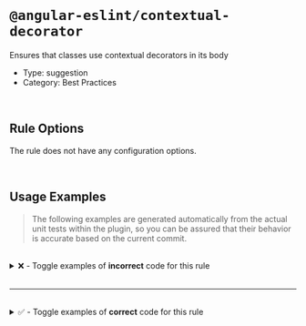 <!--

  DO NOT EDIT.

  This markdown file was autogenerated using a mixture of the following files as the source of truth for its data:
  - ../../src/rules/contextual-decorator.ts
  - ../../tests/rules/contextual-decorator/cases.ts

  In order to update this file, it is therefore those files which need to be updated, as well as potentially the generator script:
  - ../../../../tools/scripts/generate-rule-docs.ts

-->

<br>

# `@angular-eslint/contextual-decorator`

Ensures that classes use contextual decorators in its body

- Type: suggestion
- Category: Best Practices

<br>

## Rule Options

The rule does not have any configuration options.

<br>

## Usage Examples

> The following examples are generated automatically from the actual unit tests within the plugin, so you can be assured that their behavior is accurate based on the current commit.

<br>

<details>
<summary>❌ - Toggle examples of <strong>incorrect</strong> code for this rule</summary>

<br>

#### Default Config

```json
{
  "rules": {
    "@angular-eslint/contextual-decorator": [
      "error"
    ]
  }
}
```

<br>

#### ❌ Invalid Code

```ts
@Injectable({
  providedIn: 'root'
})
class Test {
  @Input()
  ~~~~~~~~
  get label(): string {
    return this._label;
  }
  set label(value: string) {
    this._label = value;
  }
  private _label: string;
}
```

<br>

---

<br>

#### Default Config

```json
{
  "rules": {
    "@angular-eslint/contextual-decorator": [
      "error"
    ]
  }
}
```

<br>

#### ❌ Invalid Code

```ts
@Injectable({
  providedIn: 'root'
})
class Test {
  @Input()
  ~~~~~~~~
  set label(value: string) {
    this._label = value;
  }
  get label(): string {
    return this._label;
  }
  private _label: string;
}
```

<br>

---

<br>

#### Default Config

```json
{
  "rules": {
    "@angular-eslint/contextual-decorator": [
      "error"
    ]
  }
}
```

<br>

#### ❌ Invalid Code

```ts
@Injectable({
  providedIn: 'root'
})
class Test {
  @ViewChild(Pane)
  ~~~~~~~~~~~~~~~~
  set label(value: Pane) {
    doSomething();
  }
}
```

<br>

---

<br>

#### Default Config

```json
{
  "rules": {
    "@angular-eslint/contextual-decorator": [
      "error"
    ]
  }
}
```

<br>

#### ❌ Invalid Code

```ts
@Injectable({
  providedIn: 'root'
})
class Test {
  @HostListener('mouseover')
  ~~~~~~~~~~~~~~~~~~~~~~~~~~
  mouseOver() {
    this.doSomething();
  }
}
```

<br>

---

<br>

#### Default Config

```json
{
  "rules": {
    "@angular-eslint/contextual-decorator": [
      "error"
    ]
  }
}
```

<br>

#### ❌ Invalid Code

```ts
@Injectable({
  providedIn: 'root'
})
class Test {
  constructor(
    @Attribute('test') private readonly test: string
    ~~~~~~~~~~~~~~~~~~
  ) {}
}
```

<br>

---

<br>

#### Default Config

```json
{
  "rules": {
    "@angular-eslint/contextual-decorator": [
      "error"
    ]
  }
}
```

<br>

#### ❌ Invalid Code

```ts
@Injectable({
  providedIn: 'root'
})
class Test {
  @ContentChild(Pane) pane: Pane;
  ~~~~~~~~~~~~~~~~~~~
}
```

<br>

---

<br>

#### Default Config

```json
{
  "rules": {
    "@angular-eslint/contextual-decorator": [
      "error"
    ]
  }
}
```

<br>

#### ❌ Invalid Code

```ts
@Injectable({
  providedIn: 'root'
})
class Test {
  @ContentChildren(Pane, { descendants: true }) arbitraryNestedPanes: QueryList<Pane>;
  ~~~~~~~~~~~~~~~~~~~~~~~~~~~~~~~~~~~~~~~~~~~~~
}
```

<br>

---

<br>

#### Default Config

```json
{
  "rules": {
    "@angular-eslint/contextual-decorator": [
      "error"
    ]
  }
}
```

<br>

#### ❌ Invalid Code

```ts
@Injectable({
  providedIn: 'root'
})
class Test {
  @HostBinding('class.card-outline') private isCardOutline: boolean;
  ~~~~~~~~~~~~~~~~~~~~~~~~~~~~~~~~~~
}
```

<br>

---

<br>

#### Default Config

```json
{
  "rules": {
    "@angular-eslint/contextual-decorator": [
      "error"
    ]
  }
}
```

<br>

#### ❌ Invalid Code

```ts
@NgModule({
  providers: []
})
class Test {
  @Input() label: string;
  ~~~~~~~~
}
```

<br>

---

<br>

#### Default Config

```json
{
  "rules": {
    "@angular-eslint/contextual-decorator": [
      "error"
    ]
  }
}
```

<br>

#### ❌ Invalid Code

```ts
@NgModule({
  providers: []
})
class Test {
  @Output() emitter = new EventEmitter<void>();
  ~~~~~~~~~
}
```

<br>

---

<br>

#### Default Config

```json
{
  "rules": {
    "@angular-eslint/contextual-decorator": [
      "error"
    ]
  }
}
```

<br>

#### ❌ Invalid Code

```ts
@NgModule({
  providers: []
})
class Test {
  @ViewChild(Pane) pane: Pane;
  ~~~~~~~~~~~~~~~~
}
```

<br>

---

<br>

#### Default Config

```json
{
  "rules": {
    "@angular-eslint/contextual-decorator": [
      "error"
    ]
  }
}
```

<br>

#### ❌ Invalid Code

```ts
@NgModule({
  providers: []
})
class Test {
  @ViewChildren(Pane) panes: QueryList<Pane>;
  ~~~~~~~~~~~~~~~~~~~
}
```

<br>

---

<br>

#### Default Config

```json
{
  "rules": {
    "@angular-eslint/contextual-decorator": [
      "error"
    ]
  }
}
```

<br>

#### ❌ Invalid Code

```ts
@NgModule({
  providers: []
})
class Test {
  @ContentChild(Pane) pane: Pane;
  ~~~~~~~~~~~~~~~~~~~

  @Input()
  ~~~~~~~~
  get label(): string {
    return this._label;
  }
  set label(value: string) {
    this._label = value;
  }
  private _label: string;

  @ViewChild(Pane)
  ~~~~~~~~~~~~~~~~
  set label(value: Pane) {
    doSomething();
  }

  get type(): string {
    return this._type;
  }
  set type(value: string) {
    this._type = value;
  }
  private _type: string;

  private prop: string | undefined;

  constructor(
    @Attribute('test') private readonly test: string,
    ~~~~~~~~~~~~~~~~~~
    @Inject(LOCALE_ID) localeId: string
  ) {}

  @HostListener('mouseover')
  ~~~~~~~~~~~~~~~~~~~~~~~~~~
  mouseOver() {
    this.doSomething();
  }

  clickHandler(): void {}
}
```

<br>

---

<br>

#### Default Config

```json
{
  "rules": {
    "@angular-eslint/contextual-decorator": [
      "error"
    ]
  }
}
```

<br>

#### ❌ Invalid Code

```ts
@Pipe({
  name: 'test'
})
class Test {
  @Input()
  ~~~~~~~~
  get label(): string {
    return this._label;
  }
  set label(value: string) {
    this._label = value;
  }
  private _label: string;
}
```

<br>

---

<br>

#### Default Config

```json
{
  "rules": {
    "@angular-eslint/contextual-decorator": [
      "error"
    ]
  }
}
```

<br>

#### ❌ Invalid Code

```ts
@Pipe({
  name: 'test'
})
class Test {
  @Input()
  ~~~~~~~~
  set label(value: string) {
    this._label = value;
  }
  get label(): string {
    return this._label;
  }
  private _label: string;
}
```

<br>

---

<br>

#### Default Config

```json
{
  "rules": {
    "@angular-eslint/contextual-decorator": [
      "error"
    ]
  }
}
```

<br>

#### ❌ Invalid Code

```ts
@Pipe({
  name: 'test'
})
class Test {
  @ViewChild(Pane)
  ~~~~~~~~~~~~~~~~
  set label(value: Pane) {
    doSomething();
  }
}
```

<br>

---

<br>

#### Default Config

```json
{
  "rules": {
    "@angular-eslint/contextual-decorator": [
      "error"
    ]
  }
}
```

<br>

#### ❌ Invalid Code

```ts
@Pipe({
  name: 'test'
})
class Test {
  @HostListener('mouseover')
  ~~~~~~~~~~~~~~~~~~~~~~~~~~
  mouseOver() {
    this.doSomething();
  }
}
```

<br>

---

<br>

#### Default Config

```json
{
  "rules": {
    "@angular-eslint/contextual-decorator": [
      "error"
    ]
  }
}
```

<br>

#### ❌ Invalid Code

```ts
@Pipe({
  name: 'test'
})
class Test {
  constructor(
    @Attribute('test') private readonly test: string
    ~~~~~~~~~~~~~~~~~~
  ) {}
}
```

<br>

---

<br>

#### Default Config

```json
{
  "rules": {
    "@angular-eslint/contextual-decorator": [
      "error"
    ]
  }
}
```

<br>

#### ❌ Invalid Code

```ts
@Pipe({
  name: 'test'
})
class Test {
  @ContentChild(Pane) pane: Pane;
  ~~~~~~~~~~~~~~~~~~~
}
```

<br>

---

<br>

#### Default Config

```json
{
  "rules": {
    "@angular-eslint/contextual-decorator": [
      "error"
    ]
  }
}
```

<br>

#### ❌ Invalid Code

```ts
@Pipe({
  name: 'test'
})
class Test {
  @ContentChildren(Pane, { descendants: true }) arbitraryNestedPanes: QueryList<Pane>;
  ~~~~~~~~~~~~~~~~~~~~~~~~~~~~~~~~~~~~~~~~~~~~~
}
```

<br>

---

<br>

#### Default Config

```json
{
  "rules": {
    "@angular-eslint/contextual-decorator": [
      "error"
    ]
  }
}
```

<br>

#### ❌ Invalid Code

```ts
@Pipe({
  name: 'test'
})
class Test {
  @HostBinding('class.card-outline') private isCardOutline: boolean;
  ~~~~~~~~~~~~~~~~~~~~~~~~~~~~~~~~~~
}
```

<br>

---

<br>

#### Default Config

```json
{
  "rules": {
    "@angular-eslint/contextual-decorator": [
      "error"
    ]
  }
}
```

<br>

#### ❌ Invalid Code

```ts
@Pipe({
  name: 'test'
})
class Test {
  @Input() label: string;
  ~~~~~~~~
}
```

<br>

---

<br>

#### Default Config

```json
{
  "rules": {
    "@angular-eslint/contextual-decorator": [
      "error"
    ]
  }
}
```

<br>

#### ❌ Invalid Code

```ts
@Pipe({
  name: 'test'
})
class Test {
  @Output() emitter = new EventEmitter<void>();
  ~~~~~~~~~
}
```

<br>

---

<br>

#### Default Config

```json
{
  "rules": {
    "@angular-eslint/contextual-decorator": [
      "error"
    ]
  }
}
```

<br>

#### ❌ Invalid Code

```ts
@Pipe({
  name: 'test'
})
class Test {
  @ViewChild(Pane) pane: Pane;
  ~~~~~~~~~~~~~~~~
}
```

<br>

---

<br>

#### Default Config

```json
{
  "rules": {
    "@angular-eslint/contextual-decorator": [
      "error"
    ]
  }
}
```

<br>

#### ❌ Invalid Code

```ts
@Pipe({
  name: 'test'
})
class Test {
  @ViewChildren(Pane) panes: QueryList<Pane>;
  ~~~~~~~~~~~~~~~~~~~
}
```

<br>

---

<br>

#### Default Config

```json
{
  "rules": {
    "@angular-eslint/contextual-decorator": [
      "error"
    ]
  }
}
```

<br>

#### ❌ Invalid Code

```ts
@Pipe({
  name: 'test'
})
class Test {
  @ContentChild(Pane) pane: Pane;
  ~~~~~~~~~~~~~~~~~~~

  @Input()
  ~~~~~~~~
  get label(): string {
    return this._label;
  }
  set label(value: string) {
    this._label = value;
  }
  private _label: string;

  @ViewChild(Pane)
  ~~~~~~~~~~~~~~~~
  set label(value: Pane) {
    doSomething();
  }

  get type(): string {
    return this._type;
  }
  set type(value: string) {
    this._type = value;
  }
  private _type: string;

  private prop: string | undefined;

  constructor(
    @Attribute('test') private readonly test: string,
    ~~~~~~~~~~~~~~~~~~
    @Inject(LOCALE_ID) localeId: string
  ) {}

  @HostListener('mouseover')
  ~~~~~~~~~~~~~~~~~~~~~~~~~~
  mouseOver() {
    this.doSomething();
  }

  clickHandler(): void {}
}
```

<br>

---

<br>

#### Default Config

```json
{
  "rules": {
    "@angular-eslint/contextual-decorator": [
      "error"
    ]
  }
}
```

<br>

#### ❌ Invalid Code

```ts
@Directive({
  selector: 'test'
})
class TestDirective {
  @Input() label: string;
}

@Pipe({
  name: 'test'
})
class Test {
  @Input() label: string;
  ~~~~~~~~
}
```

</details>

<br>

---

<br>

<details>
<summary>✅ - Toggle examples of <strong>correct</strong> code for this rule</summary>

<br>

#### Default Config

```json
{
  "rules": {
    "@angular-eslint/contextual-decorator": [
      "error"
    ]
  }
}
```

<br>

#### ✅ Valid Code

```ts
@Component({
  template: 'Hi!'
})
class Test {
  @Input()
  get label(): string {
    return this._label;
  }
  set label(value: string) {
    this._label = value;
  }
  private _label: string;
}
```

<br>

---

<br>

#### Default Config

```json
{
  "rules": {
    "@angular-eslint/contextual-decorator": [
      "error"
    ]
  }
}
```

<br>

#### ✅ Valid Code

```ts
@Component({
  template: 'Hi!'
})
class Test {
  @Input()
  set label(value: string) {
    this._label = value;
  }
  get label(): string {
    return this._label;
  }
  private _label: string;
}
```

<br>

---

<br>

#### Default Config

```json
{
  "rules": {
    "@angular-eslint/contextual-decorator": [
      "error"
    ]
  }
}
```

<br>

#### ✅ Valid Code

```ts
@Component({
  template: 'Hi!'
})
class Test {
  @ViewChild(Pane)
  set label(value: Pane) {
    doSomething();
  }
}
```

<br>

---

<br>

#### Default Config

```json
{
  "rules": {
    "@angular-eslint/contextual-decorator": [
      "error"
    ]
  }
}
```

<br>

#### ✅ Valid Code

```ts
@Component({
  template: 'Hi!'
})
class Test {
  @HostListener('mouseover')
  mouseOver() {
    this.doSomething();
  }
}
```

<br>

---

<br>

#### Default Config

```json
{
  "rules": {
    "@angular-eslint/contextual-decorator": [
      "error"
    ]
  }
}
```

<br>

#### ✅ Valid Code

```ts
@Component({
  template: 'Hi!'
})
class Test {
  constructor(
    @Host() private readonly host: DynamicHost
  ) {}
}
```

<br>

---

<br>

#### Default Config

```json
{
  "rules": {
    "@angular-eslint/contextual-decorator": [
      "error"
    ]
  }
}
```

<br>

#### ✅ Valid Code

```ts
@Component({
  template: 'Hi!'
})
class Test {
  constructor(
    @Inject(LOCALE_ID) private readonly localeId: string
  ) {}
}
```

<br>

---

<br>

#### Default Config

```json
{
  "rules": {
    "@angular-eslint/contextual-decorator": [
      "error"
    ]
  }
}
```

<br>

#### ✅ Valid Code

```ts
@Component({
  template: 'Hi!'
})
class Test {
  constructor(
    @Optional() testBase: TestBase,
  ) {}
}
```

<br>

---

<br>

#### Default Config

```json
{
  "rules": {
    "@angular-eslint/contextual-decorator": [
      "error"
    ]
  }
}
```

<br>

#### ✅ Valid Code

```ts
@Component({
  template: 'Hi!'
})
class Test {
  constructor(
    @Self() public readonly test: Test,
  ) {}
}
```

<br>

---

<br>

#### Default Config

```json
{
  "rules": {
    "@angular-eslint/contextual-decorator": [
      "error"
    ]
  }
}
```

<br>

#### ✅ Valid Code

```ts
@Component({
  template: 'Hi!'
})
class Test {
  constructor(
    @SkipSelf() protected readonly parentTest: ParentTest
  ) {}
}
```

<br>

---

<br>

#### Default Config

```json
{
  "rules": {
    "@angular-eslint/contextual-decorator": [
      "error"
    ]
  }
}
```

<br>

#### ✅ Valid Code

```ts
@Component({
  template: 'Hi!'
})
class Test {
  @ContentChild(Pane) pane: Pane;
}
```

<br>

---

<br>

#### Default Config

```json
{
  "rules": {
    "@angular-eslint/contextual-decorator": [
      "error"
    ]
  }
}
```

<br>

#### ✅ Valid Code

```ts
@Component({
  template: 'Hi!'
})
class Test {
  @ContentChildren(Pane, { descendants: true }) arbitraryNestedPanes: QueryList<Pane>;
}
```

<br>

---

<br>

#### Default Config

```json
{
  "rules": {
    "@angular-eslint/contextual-decorator": [
      "error"
    ]
  }
}
```

<br>

#### ✅ Valid Code

```ts
@Component({
  template: 'Hi!'
})
class Test {
  @HostBinding('class.card-outline') private isCardOutline: boolean;
}
```

<br>

---

<br>

#### Default Config

```json
{
  "rules": {
    "@angular-eslint/contextual-decorator": [
      "error"
    ]
  }
}
```

<br>

#### ✅ Valid Code

```ts
@Component({
  template: 'Hi!'
})
class Test {
  @Input() label: string;
}
```

<br>

---

<br>

#### Default Config

```json
{
  "rules": {
    "@angular-eslint/contextual-decorator": [
      "error"
    ]
  }
}
```

<br>

#### ✅ Valid Code

```ts
@Component({
  template: 'Hi!'
})
class Test {
  @Output() emitter = new EventEmitter<void>();
}
```

<br>

---

<br>

#### Default Config

```json
{
  "rules": {
    "@angular-eslint/contextual-decorator": [
      "error"
    ]
  }
}
```

<br>

#### ✅ Valid Code

```ts
@Component({
  template: 'Hi!'
})
class Test {
  @ViewChild(Pane)
  set pane(value: Pane) {
    console.log('panel setter called');
  }
}
```

<br>

---

<br>

#### Default Config

```json
{
  "rules": {
    "@angular-eslint/contextual-decorator": [
      "error"
    ]
  }
}
```

<br>

#### ✅ Valid Code

```ts
@Component({
  template: 'Hi!'
})
class Test {
  @ViewChildren(Pane) panes: QueryList<Pane>;
}
```

<br>

---

<br>

#### Default Config

```json
{
  "rules": {
    "@angular-eslint/contextual-decorator": [
      "error"
    ]
  }
}
```

<br>

#### ✅ Valid Code

```ts
@Component({
  template: 'Hi!'
})
class Test {
  @ContentChild(Pane) pane: Pane;

  @Input()
  get label(): string {
    return this._label;
  }
  set label(value: string) {
    this._label = value;
  }
  private _label: string;

  @ViewChild(Pane)
  set label(value: Pane) {
    doSomething();
  }

  get type(): string {
    return this._type;
  }
  set type(value: string) {
    this._type = value;
  }
  private _type: string;

  private prop: string | undefined;

  constructor(
    @Attribute('test') private readonly test: string,
    @Host() @Optional() private readonly host: DynamicHost,
    @Inject(LOCALE_ID) private readonly localeId: string,
    @Inject(TEST_BASE) @Optional() testBase: TestBase,
    @Optional() @Self() public readonly test: Test,
    @Optional() @SkipSelf() protected readonly parentTest: ParentTest
  ) {}

  @HostListener('mouseover')
  mouseOver(): void {
    this.doSomething();
  }

  clickHandler(): void {}
}
```

<br>

---

<br>

#### Default Config

```json
{
  "rules": {
    "@angular-eslint/contextual-decorator": [
      "error"
    ]
  }
}
```

<br>

#### ✅ Valid Code

```ts
@Directive({
  selector: 'test'
})
class Test {
  @Input()
  get label(): string {
    return this._label;
  }
  set label(value: string) {
    this._label = value;
  }
  private _label: string;
}
```

<br>

---

<br>

#### Default Config

```json
{
  "rules": {
    "@angular-eslint/contextual-decorator": [
      "error"
    ]
  }
}
```

<br>

#### ✅ Valid Code

```ts
@Directive({
  selector: 'test'
})
class Test {
  @Input()
  set label(value: string) {
    this._label = value;
  }
  get label(): string {
    return this._label;
  }
  private _label: string;
}
```

<br>

---

<br>

#### Default Config

```json
{
  "rules": {
    "@angular-eslint/contextual-decorator": [
      "error"
    ]
  }
}
```

<br>

#### ✅ Valid Code

```ts
@Directive({
  selector: 'test'
})
class Test {
  @ViewChild(Pane)
  set label(value: Pane) {
    doSomething();
  }
}
```

<br>

---

<br>

#### Default Config

```json
{
  "rules": {
    "@angular-eslint/contextual-decorator": [
      "error"
    ]
  }
}
```

<br>

#### ✅ Valid Code

```ts
@Directive({
  selector: 'test'
})
class Test {
  @HostListener('mouseover')
  mouseOver() {
    this.doSomething();
  }
}
```

<br>

---

<br>

#### Default Config

```json
{
  "rules": {
    "@angular-eslint/contextual-decorator": [
      "error"
    ]
  }
}
```

<br>

#### ✅ Valid Code

```ts
@Directive({
  selector: 'test'
})
class Test {
  constructor(
    @Host() private readonly host: DynamicHost
  ) {}
}
```

<br>

---

<br>

#### Default Config

```json
{
  "rules": {
    "@angular-eslint/contextual-decorator": [
      "error"
    ]
  }
}
```

<br>

#### ✅ Valid Code

```ts
@Directive({
  selector: 'test'
})
class Test {
  constructor(
    @Inject(LOCALE_ID) private readonly localeId: string
  ) {}
}
```

<br>

---

<br>

#### Default Config

```json
{
  "rules": {
    "@angular-eslint/contextual-decorator": [
      "error"
    ]
  }
}
```

<br>

#### ✅ Valid Code

```ts
@Directive({
  selector: 'test'
})
class Test {
  constructor(
    @Optional() testBase: TestBase,
  ) {}
}
```

<br>

---

<br>

#### Default Config

```json
{
  "rules": {
    "@angular-eslint/contextual-decorator": [
      "error"
    ]
  }
}
```

<br>

#### ✅ Valid Code

```ts
@Directive({
  selector: 'test'
})
class Test {
  constructor(
    @Self() public readonly test: Test,
  ) {}
}
```

<br>

---

<br>

#### Default Config

```json
{
  "rules": {
    "@angular-eslint/contextual-decorator": [
      "error"
    ]
  }
}
```

<br>

#### ✅ Valid Code

```ts
@Directive({
  selector: 'test'
})
class Test {
  constructor(
    @SkipSelf() protected readonly parentTest: ParentTest
  ) {}
}
```

<br>

---

<br>

#### Default Config

```json
{
  "rules": {
    "@angular-eslint/contextual-decorator": [
      "error"
    ]
  }
}
```

<br>

#### ✅ Valid Code

```ts
@Directive({
  selector: 'test'
})
class Test {
  @ContentChild(Pane) pane: Pane;
}
```

<br>

---

<br>

#### Default Config

```json
{
  "rules": {
    "@angular-eslint/contextual-decorator": [
      "error"
    ]
  }
}
```

<br>

#### ✅ Valid Code

```ts
@Directive({
  selector: 'test'
})
class Test {
  @ContentChildren(Pane, { descendants: true }) arbitraryNestedPanes: QueryList<Pane>;
}
```

<br>

---

<br>

#### Default Config

```json
{
  "rules": {
    "@angular-eslint/contextual-decorator": [
      "error"
    ]
  }
}
```

<br>

#### ✅ Valid Code

```ts
@Directive({
  selector: 'test'
})
class Test {
  @HostBinding('class.card-outline') private isCardOutline: boolean;
}
```

<br>

---

<br>

#### Default Config

```json
{
  "rules": {
    "@angular-eslint/contextual-decorator": [
      "error"
    ]
  }
}
```

<br>

#### ✅ Valid Code

```ts
@Directive({
  selector: 'test'
})
class Test {
  @Input() label: string;
}
```

<br>

---

<br>

#### Default Config

```json
{
  "rules": {
    "@angular-eslint/contextual-decorator": [
      "error"
    ]
  }
}
```

<br>

#### ✅ Valid Code

```ts
@Directive({
  selector: 'test'
})
class Test {
  @Output() emitter = new EventEmitter<void>();
}
```

<br>

---

<br>

#### Default Config

```json
{
  "rules": {
    "@angular-eslint/contextual-decorator": [
      "error"
    ]
  }
}
```

<br>

#### ✅ Valid Code

```ts
@Directive({
  selector: 'test'
})
class Test {
  @ViewChild(Pane)
  set pane(value: Pane) {
    console.log('panel setter called');
  }
}
```

<br>

---

<br>

#### Default Config

```json
{
  "rules": {
    "@angular-eslint/contextual-decorator": [
      "error"
    ]
  }
}
```

<br>

#### ✅ Valid Code

```ts
@Directive({
  selector: 'test'
})
class Test {
  @ViewChildren(Pane) panes: QueryList<Pane>;
}
```

<br>

---

<br>

#### Default Config

```json
{
  "rules": {
    "@angular-eslint/contextual-decorator": [
      "error"
    ]
  }
}
```

<br>

#### ✅ Valid Code

```ts
@Directive({
  selector: 'test'
})
class Test {
  @ContentChild(Pane) pane: Pane;

  @Input()
  get label(): string {
    return this._label;
  }
  set label(value: string) {
    this._label = value;
  }
  private _label: string;

  @ViewChild(Pane)
  set label(value: Pane) {
    doSomething();
  }

  get type(): string {
    return this._type;
  }
  set type(value: string) {
    this._type = value;
  }
  private _type: string;

  private prop: string | undefined;

  constructor(
    @Attribute('test') private readonly test: string,
    @Host() @Optional() private readonly host: DynamicHost,
    @Inject(LOCALE_ID) private readonly localeId: string,
    @Inject(TEST_BASE) @Optional() testBase: TestBase,
    @Optional() @Self() public readonly test: Test,
    @Optional() @SkipSelf() protected readonly parentTest: ParentTest
  ) {}

  @HostListener('mouseover')
  mouseOver(): void {
    this.doSomething();
  }

  clickHandler(): void {}
}
```

<br>

---

<br>

#### Default Config

```json
{
  "rules": {
    "@angular-eslint/contextual-decorator": [
      "error"
    ]
  }
}
```

<br>

#### ✅ Valid Code

```ts
@Injectable({
  providedIn: 'root'
})
class Test {
  constructor(
    @Host() private readonly host: DynamicHost
  ) {}
}
```

<br>

---

<br>

#### Default Config

```json
{
  "rules": {
    "@angular-eslint/contextual-decorator": [
      "error"
    ]
  }
}
```

<br>

#### ✅ Valid Code

```ts
@Injectable({
  providedIn: 'root'
})
class Test {
  constructor(
    @Inject(LOCALE_ID) private readonly localeId: string
  ) {}
}
```

<br>

---

<br>

#### Default Config

```json
{
  "rules": {
    "@angular-eslint/contextual-decorator": [
      "error"
    ]
  }
}
```

<br>

#### ✅ Valid Code

```ts
@Injectable({
  providedIn: 'root'
})
class Test {
  constructor(
    @Optional() testBase: TestBase,
  ) {}
}
```

<br>

---

<br>

#### Default Config

```json
{
  "rules": {
    "@angular-eslint/contextual-decorator": [
      "error"
    ]
  }
}
```

<br>

#### ✅ Valid Code

```ts
@Injectable({
  providedIn: 'root'
})
class Test {
  constructor(
    @Self() public readonly test: Test,
  ) {}
}
```

<br>

---

<br>

#### Default Config

```json
{
  "rules": {
    "@angular-eslint/contextual-decorator": [
      "error"
    ]
  }
}
```

<br>

#### ✅ Valid Code

```ts
@Injectable({
  providedIn: 'root'
})
class Test {
  constructor(
    @SkipSelf() protected readonly parentTest: ParentTest
  ) {}
}
```

<br>

---

<br>

#### Default Config

```json
{
  "rules": {
    "@angular-eslint/contextual-decorator": [
      "error"
    ]
  }
}
```

<br>

#### ✅ Valid Code

```ts
@Injectable({
  providedIn: 'root'
})
class Test {
  get type(): string {
    return this._type;
  }
  set type(value: string) {
    this._type = value;
  }
  private _type: string;

  private prop: string | undefined;

  constructor(
    @Host() @Optional() private readonly host: DynamicHost,
    @Inject(LOCALE_ID) private readonly localeId: string,
    @Inject(TEST_BASE) @Optional() testBase: TestBase,
    @Optional() @Self() public readonly test: Test,
    @Optional() @SkipSelf() protected readonly parentTest: ParentTest
  ) {}

  clickHandler(): void {}
}
```

<br>

---

<br>

#### Default Config

```json
{
  "rules": {
    "@angular-eslint/contextual-decorator": [
      "error"
    ]
  }
}
```

<br>

#### ✅ Valid Code

```ts
@NgModule({
  providers: []
})
class Test {
  constructor(
    @Host() private readonly host: DynamicHost
  ) {}
}
```

<br>

---

<br>

#### Default Config

```json
{
  "rules": {
    "@angular-eslint/contextual-decorator": [
      "error"
    ]
  }
}
```

<br>

#### ✅ Valid Code

```ts
@NgModule({
  providers: []
})
class Test {
  constructor(
    @Inject(LOCALE_ID) private readonly localeId: string
  ) {}
}
```

<br>

---

<br>

#### Default Config

```json
{
  "rules": {
    "@angular-eslint/contextual-decorator": [
      "error"
    ]
  }
}
```

<br>

#### ✅ Valid Code

```ts
@NgModule({
  providers: []
})
class Test {
  constructor(
    @Optional() testBase: TestBase,
  ) {}
}
```

<br>

---

<br>

#### Default Config

```json
{
  "rules": {
    "@angular-eslint/contextual-decorator": [
      "error"
    ]
  }
}
```

<br>

#### ✅ Valid Code

```ts
@NgModule({
  providers: []
})
class Test {
  constructor(
    @Self() public readonly test: Test,
  ) {}
}
```

<br>

---

<br>

#### Default Config

```json
{
  "rules": {
    "@angular-eslint/contextual-decorator": [
      "error"
    ]
  }
}
```

<br>

#### ✅ Valid Code

```ts
@NgModule({
  providers: []
})
class Test {
  constructor(
    @SkipSelf() protected readonly parentTest: ParentTest
  ) {}
}
```

<br>

---

<br>

#### Default Config

```json
{
  "rules": {
    "@angular-eslint/contextual-decorator": [
      "error"
    ]
  }
}
```

<br>

#### ✅ Valid Code

```ts
@NgModule({
  providers: []
})
class Test {
  get type(): string {
    return this._type;
  }
  set type(value: string) {
    this._type = value;
  }
  private _type: string;

  private prop: string | undefined;

  constructor(
    @Host() @Optional() private readonly host: DynamicHost,
    @Inject(LOCALE_ID) private readonly localeId: string,
    @Inject(TEST_BASE) @Optional() testBase: TestBase,
    @Optional() @Self() public readonly test: Test,
    @Optional() @SkipSelf() protected readonly parentTest: ParentTest
  ) {}

  clickHandler(): void {}
}
```

<br>

---

<br>

#### Default Config

```json
{
  "rules": {
    "@angular-eslint/contextual-decorator": [
      "error"
    ]
  }
}
```

<br>

#### ✅ Valid Code

```ts
@Pipe({
  name: 'test'
})
class Test {
  constructor(
    @Host() private readonly host: DynamicHost
  ) {}
}
```

<br>

---

<br>

#### Default Config

```json
{
  "rules": {
    "@angular-eslint/contextual-decorator": [
      "error"
    ]
  }
}
```

<br>

#### ✅ Valid Code

```ts
@Pipe({
  name: 'test'
})
class Test {
  constructor(
    @Inject(LOCALE_ID) private readonly localeId: string
  ) {}
}
```

<br>

---

<br>

#### Default Config

```json
{
  "rules": {
    "@angular-eslint/contextual-decorator": [
      "error"
    ]
  }
}
```

<br>

#### ✅ Valid Code

```ts
@Pipe({
  name: 'test'
})
class Test {
  constructor(
    @Optional() testBase: TestBase,
  ) {}
}
```

<br>

---

<br>

#### Default Config

```json
{
  "rules": {
    "@angular-eslint/contextual-decorator": [
      "error"
    ]
  }
}
```

<br>

#### ✅ Valid Code

```ts
@Pipe({
  name: 'test'
})
class Test {
  constructor(
    @Self() public readonly test: Test,
  ) {}
}
```

<br>

---

<br>

#### Default Config

```json
{
  "rules": {
    "@angular-eslint/contextual-decorator": [
      "error"
    ]
  }
}
```

<br>

#### ✅ Valid Code

```ts
@Pipe({
  name: 'test'
})
class Test {
  constructor(
    @SkipSelf() protected readonly parentTest: ParentTest
  ) {}
}
```

<br>

---

<br>

#### Default Config

```json
{
  "rules": {
    "@angular-eslint/contextual-decorator": [
      "error"
    ]
  }
}
```

<br>

#### ✅ Valid Code

```ts
@Pipe({
  name: 'test'
})
class Test {
  get type(): string {
    return this._type;
  }
  set type(value: string) {
    this._type = value;
  }
  private _type: string;

  private prop: string | undefined;

  constructor(
    @Host() @Optional() private readonly host: DynamicHost,
    @Inject(LOCALE_ID) private readonly localeId: string,
    @Inject(TEST_BASE) @Optional() testBase: TestBase,
    @Optional() @Self() public readonly test: Test,
    @Optional() @SkipSelf() protected readonly parentTest: ParentTest
  ) {}

  clickHandler(): void {}
}
```

<br>

---

<br>

#### Default Config

```json
{
  "rules": {
    "@angular-eslint/contextual-decorator": [
      "error"
    ]
  }
}
```

<br>

#### ✅ Valid Code

```ts
@Injectable()
class TestService {
  constructor() {}
}

@Component({
  selector: 'app-test',
  template: '<h1>Hello</h1>',
  providers: [TestService]
})
class TestComponent implements OnChanges {
  @Output() emitter = new EventEmitter<void>();

  constructor(private test: TestService) {}
}
```

</details>

<br>
